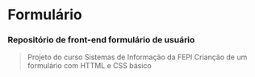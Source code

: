 # Formulário

### Repositório de front-end formulário de usuário
>Projeto do curso Sistemas de Informação da FEPI
Crianção de um formulário com HTTML e CSS básico
